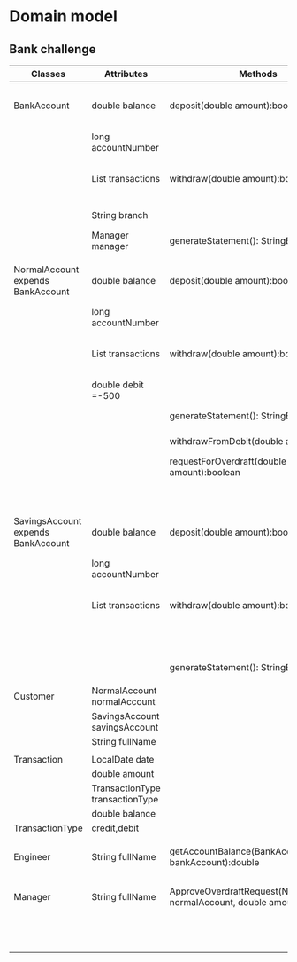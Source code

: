 # Domain model
## Bank challenge

| Classes                            | Attributes                      | Methods                                                                     | Scenario                                                        | Outcomes      |
|------------------------------------|---------------------------------|-----------------------------------------------------------------------------|-----------------------------------------------------------------|---------------|
| BankAccount                        | double balance                  | deposit(double amount):boolean                                              | deposit done correctly,transaction added to transactions list   | true          |
|                                    | long accountNumber              |                                                                             | deposit done incorrectly                                        | false         |
|                                    | List<Transaction> transactions  | withdraw(double amount):boolean                                             | withdraw done correctly, transaction added to transactions list | true          |
|                                    | String branch                   |                                                                             | withdraw done incorrectly                                       | false         |
|                                    | Manager manager                 | generateStatement(): StringBuilder                                          | generates bank statement                                        | StringBuilder |
|                                    |                                 |                                                                             |                                                                 |               |
| NormalAccount expends BankAccount  | double balance                  | deposit(double amount):boolean                                              | deposit done correctly,transaction added to transactions list   | true          |
|                                    | long accountNumber              |                                                                             | deposit done incorrectly                                        | false         |
|                                    | List<Transaction> transactions  | withdraw(double amount):boolean                                             | withdraw done correctly,transaction added to transactions list  | true          |
|                                    | double debit =-500              |                                                                             | withdraw done incorrectly                                       | false         |
|                                    |                                 | generateStatement(): StringBuilder                                          | generates bank statement                                        | StringBuilder |
|                                    |                                 | withdrawFromDebit(double amount):void                                       | withdraws from debit                                            | void          |
|                                    |                                 | requestForOverdraft(double amount):boolean                                  | if user can overdraft                                           | true          |
|                                    |                                 |                                                                             | if user can't overdraft                                         | false         |
|                                    |                                 |                                                                             |                                                                 |               |
| SavingsAccount expends BankAccount | double balance                  | deposit(double amount):boolean                                              | deposit done correctly, transaction added to transactions list  | true          |
|                                    | long accountNumber              |                                                                             | deposit done incorrectly                                        | false         |
|                                    | List<Transaction> transactions  | withdraw(double amount):boolean                                             | withdraw done correctly, transaction added to transactions list | true          |
|                                    |                                 |                                                                             | withdraw done incorrectly                                       | false         |
|                                    |                                 | generateStatement(): StringBuilder                                          | generates bank statement                                        | StringBuilder |
|                                    |                                 |                                                                             |                                                                 |               |
| Customer                           | NormalAccount normalAccount     |                                                                             |                                                                 |               |
|                                    | SavingsAccount savingsAccount   |                                                                             |                                                                 |               |
|                                    | String fullName                 |                                                                             |                                                                 |               |
|                                    |                                 |                                                                             |                                                                 |               |
| Transaction                        | LocalDate date                  |                                                                             |                                                                 |               |
|                                    | double amount                   |                                                                             |                                                                 |               |
|                                    | TransactionType transactionType |                                                                             |                                                                 |               |
|                                    | double balance                  |                                                                             |                                                                 |               |
| TransactionType                    | credit,debit                    |                                                                             |                                                                 |               |
|                                    |                                 |                                                                             |                                                                 |               |
| Engineer                           | String fullName                 | getAccountBalance(BankAccount bankAccount):double                           | calculates account balance using only transactions              | double        |
|                                    |                                 |                                                                             |                                                                 |               |
| Manager                            | String fullName                 | ApproveOverdraftRequest(NormalAccount normalAccount, double amount):boolean | If account can withdraw from the debit                          | true          |
|                                    |                                 |                                                                             | If account can not withdraw from the debit                      | false         |

